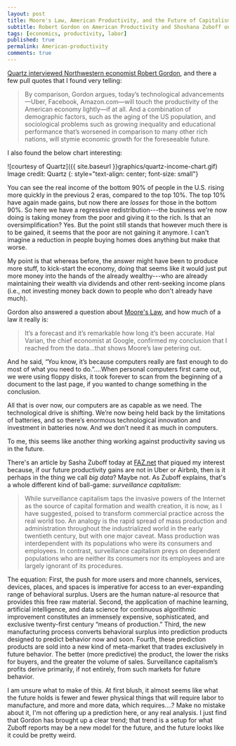 ```yaml
---
layout: post
title: Moore's Law, American Productivity, and the Future of Capitalism
subtitle: Robert Gordon on American Productivity and Shoshana Zuboff on What We Might Produce in the Future
tags: [economics, productivity, labor]
published: true
permalink: American-productivity
comments: true
---
```

[Quartz interviewed Northwestern economist Robert Gordon](http://qz.com/633080/the-rise-and-fall-of-american-productivity-growth/), and there a few pull quotes that I found very telling:

>By comparison, Gordon argues, today’s technological advancements—Uber, Facebook, Amazon.com—will touch the productivity of the American economy lightly—if at all. And a combination of demographic factors, such as the aging of the US population, and sociological problems such as growing inequality and educational performance that’s worsened in comparison to many other rich nations, will stymie economic growth for the foreseeable future.

I also found the below chart interesting:

![courtesy of Quartz]({{ site.baseurl }}graphics/quartz-income-chart.gif)
Image credit: Quartz
{: style="text-align: center; font-size: small"}

You can see the real income of the bottom 90% of people in the U.S. rising more quickly in the previous 2 eras, compared to the top 10%. The top 10% have again made gains, but now there are *losses* for those in the bottom 90%. So here we have a regressive redistribution---the business we're now doing is taking money from the poor and giving it to the rich. Is that an oversimplification? Yes. But the point still stands that however much there is to be gained, it seems that the poor are not gaining it anymore. I can't imagine a reduction in people buying homes does anything but make that worse.

My point is that whereas before, the answer might have been to produce more stuff, to kick-start the economy, doing that seems like it would just put more money into the hands of the already wealthy---who are already maintaining their wealth via dividends and other rent-seeking income plans (i.e., not investing money back down to people who don't already have much).

Gordon also answered a question about [Moore's Law](https://en.wikipedia.org/wiki/Moore%27s_law), and how much of a law it really is:

>It’s a forecast and it’s remarkable how long it’s been accurate. Hal Varian, the chief economist at Google, confirmed my conclusion that I reached from the data…that shows Moore’s law petering out.
>
And he said, “You know, it’s because computers really are fast enough to do most of what you need to do.”....When personal computers first came out, we were using floppy disks, it took forever to scan from the beginning of a document to the last page, if you wanted to change something in the conclusion.
>
All that is over now, our computers are as capable as we need. The technological drive is shifting. We’re now being held back by the limitations of batteries, and so there’s enormous technological innovation and investment in batteries now. And we don’t need it as much in computers.

To me, this seems like another thing working against productivity saving us in the future.

There's an article by Sasha Zuboff today at [FAZ.net](http://www.faz.net/aktuell/feuilleton/debatten/the-digital-debate/shoshana-zuboff-secrets-of-surveillance-capitalism-14103616-p2.html?printPagedArticle=true) that piqued my interest because, if our future productivity gains are not in Uber or Airbnb, then is it perhaps in the thing we call *big data*? Maybe not. As Zuboff explains, that's a whole different kind of ball-game: *surveillance capitalism*:

>While surveillance capitalism taps the invasive powers of the Internet as the source of capital formation and wealth creation, it is now, as I have suggested, poised to transform commercial practice across the real world too.  An analogy is the rapid spread of mass production and administration throughout the industrialized world in the early twentieth century, but with one major caveat. Mass production was interdependent with its populations who were its consumers and employees. In contrast, surveillance capitalism preys on dependent populations who are neither its consumers nor its employees and are largely ignorant of its procedures.
>
The equation: First, the push for more users and more channels, services, devices, places, and spaces is imperative for access to an ever-expanding range of behavioral surplus.  Users are the human nature-al resource that provides this free raw material.  Second, the application of machine learning, artificial intelligence, and data science for continuous algorithmic improvement constitutes an immensely expensive, sophisticated, and exclusive twenty-first century “means of production.” Third, the new manufacturing process converts behavioral surplus into prediction products designed to predict behavior now and soon. Fourth, these prediction products are sold into a new kind of meta-market that trades exclusively in future behavior.  The better (more predictive) the product, the lower the risks for buyers, and the greater the volume of sales. Surveillance capitalism’s profits derive primarily, if not entirely, from such markets for future behavior.

I am unsure what to make of this. At first blush, it almost seems like what the future holds is fewer and fewer physical things that will require labor to manufacture, and more and more data, which requires....? Make no mistake about it, I'm not offering up a prediction here, or any real analysis. I just find that Gordon has brought up a clear trend; that trend is a setup for what Zuboff reports may be a new model for the future, and the future looks like it could be pretty weird.
